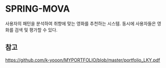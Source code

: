 # SPRING-MOVA
사용자의 패턴을 분석하여 취향에 맞는 영화를 추천하는 시스템. 동시에 사용자들은 영화를 검색 및 평가할 수 있다.

## 참고
https://github.com/k-yooon/MYPORTFOLIO/blob/master/portfolio_LKY.pdf
